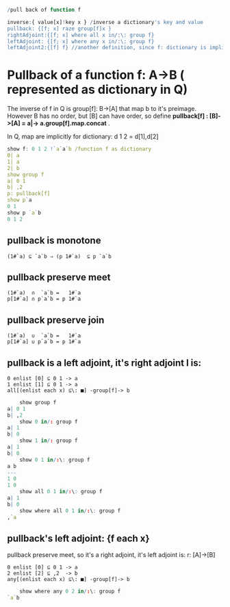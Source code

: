 ~~~q
/pull back of function f

inverse:{ value[x]!key x } /inverse a dictionary's key and value
pullback: {[f; x] raze group[f]x }
rightAdjoint:{[f; x] where all x in/:\: group f}
leftAdjoint: {[f; x] where any x in/:\: group f}
leftAdjoint2:{[f] f} //another definition, since f: dictionary is implicitly mapped
~~~
# Pullback of a function f: A->B ( represented as dictionary in Q)
The inverse of f in Q is group[f]: B->[A] that map b to it's preimage. However B has no order, but [B] can have order,
so define **pullback[f] : [B]->[A] = a|-> a.group[f].map.concat** .

In Q, map are implicitly for dictionary: d 1 2 = d[1],d[2]

~~~q
show f: 0 1 2 !`a`a`b /function f as dictionary
0| a
1| a
2| b
show group f
a| 0 1
b| ,2
p: pullback[f]
show p`a
0 1
show p `a`b
0 1 2

~~~
## pullback is monotone

    (1#`a) ⊆ `a`b ⇒ (p 1#`a)  ⊆ p `a`b

## pullback preserve meet
    (1#`a)  ∩  `a`b =   1#`a
    p[1#`a] ∩ p`a`b = p 1#`a
    
## pullback preserve join
    
    (1#`a)  ∪  `a`b =   1#`a
    p[1#`a] ∪ p`a`b = p 1#`a
    
       
## pullback is a left adjoint, it's right adjoint l is:

    0 enlist [0] ⊆ 0 1 -> a
    1 enlist [1] ⊆ 0 1 -> a
    all[(enlist each x) ⊆\: ■] -group[f]-> b
    
~~~q
    show group f
a| 0 1
b| ,2
    show 0 in/: group f
a| 1
b| 0
    show 1 in/: group f
a| 1
b| 0
    show 0 1 in/:\: group f 
a b
---
1 0
1 0
    show all 0 1 in/:\: group f 
a| 1
b| 0
    show where all 0 1 in/:\: group f
,`a
~~~
    
    
## pullback's left adjoint: {f each x}
pullback preserve meet, so it's a right adjoint, it's left adjoint is:
    r: [A]->[B]

    0 enlist [0] ⊆ 0 1 -> a
    2 enlist [2] ⊆ ,2  -> b
    any[(enlist each x) ⊆\: ■] -group[f]-> b

~~~q
    show where any 0 2 in/:\: group f
`a`b
~~~
